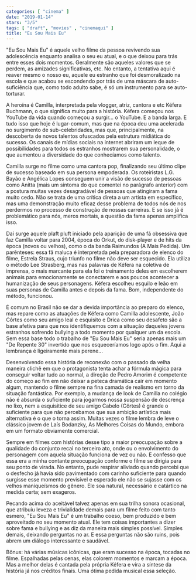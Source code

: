 ```yaml
---
categories: [ "cinema" ]
date: "2019-01-14"
stars: "3/5"
tags: [ "draft", "movies" , "cinemaqui" ]
title: "Eu Sou Mais Eu"
---
```

"Eu Sou Mais Eu" é aquele velho filme da pessoa revivendo sua
adolescência enquanto analisa o seu eu atual, e o que deixou para trás
entre esses dois momentos. Geralmente são aqueles valores que se perdem,
as amizades significativas, etc. No entanto, a tentativa aqui é reaver
mesmo o nosso eu, aquele eu estranho que foi desmoralizado na escola e
que acabou se escondendo por trás de uma máscara de auto-suficiência
que, como todo adulto sabe, é só um instrumento para se auto-torturar.

A heroína é Camilla, interpretada pela vlogger, atriz, cantora e etc
Kéfera Buchmann, o que significa muito para a história. Kéfera começou
nos YouTube da vida quando começou a surgir... o YouTube. E a banda
larga. E tudo isso que hoje é lugar-comum, mas que na época deu uma
acelerada no surgimento de sub-celebridades, mas que, principalmente,
na descoberta de novos talentos ofuscados pela estrutura midiática
do sucesso. Os canais de mídias sociais na internet abriram um leque
de possibilidades para todos os estranhos mostrarem sua personalidade,
o que aumentou a diversidade do que conhecíamos como talento.

Camilla surge no filme como uma cantora pop, finalizando seu último clipe
de sucesso baseado em sua persona empoderada. Os roteiristas L.G. Bayão
e Angélica Lopes conseguem unir a visão de sucesso de pessoas como
Anitta (mais um sintoma do que comentei no parágrafo anterior) com a
postura muitas vezes desagradável de pessoas que atingiram a fama muito
cedo. Não se trata de uma crítica direta a um artista em específico,
mas uma demonstração muito eficaz desse problema de todos nós de nos
perdermos no processo de construção de nossas carreiras. E se isso
já é problemático para nós, meros mortais, a questão da fama apenas
amplifica isso.

Daí surge aquele plaft pluft iniciado pela aparição de uma
fã obsessiva que faz Camilla voltar para 2004, época do Orkut,
do disk-player e de hits da época (novos ou velhos), como o da
banda Raimundos (A Mais Pedida). Um parênteses: essa fã maluca é
interpretada pela preparadora de elenco do filme, Estrela Straus, cujo
triunfo no filme não deve ser esquecido. Ela utiliza o método Lee
Strasberg, mas nas palavras de Kéfera na coletiva de imprensa, o mais
marcante para ela foi o treinamento deles em escolherem animais para
emocionamente se conectarem e aos poucos acontecer a humanização de
seus personagens. Kéfera escolheu esquilo e leão em suas personas de
Camilla antes e depois da fama. Bom, independente do método, funcionou.

É comum no Brasil não se dar a devida importância ao preparo do elenco,
mas repare como as atuações de Kéfera como Camilla adolescente, João
Côrtes como seu amigo leal e esquisito e Drica como seu desafeto são
a base afetiva para que nos identifiquemos com a situação daqueles
jovens estranhos sofrendo bullying a todo momento por qualquer um da
escola. Sem essa base todo o trabalho de "Eu Sou Mais Eu" seria apenas
mais um "De Repente 30" invertido que nos esqueceríamos logo após o
fim. Aqui a lembrança é ligeiramente mais perene...

Desenvolvendo essa história de reconexão com o passado da velha
maneira clichê em que o protagonista tenta achar a fórmula mágica
para conseguir voltar tudo ao normal, a direção de Pedro Amorim é
competente do começo ao fim em não deixar a peteca dramática cair em
momento algum, mantendo o filme sempre na fina camada de realismo em torno
da situação fantástica. Por exemplo, a mudança de look de Camilla no
colégio não é absurda o suficiente para jogarmos nossa suspensão de
descrença no lixo, nem a esquisitice de seu amigo Cabelo (Côrtes) é
grande o suficiente para que não percebamos que sua ambição artística
mais alternativa é o que o torna assim. Muitas vezes o filme lembra de
leve o clássico jovem de Laís Bodanzky, As Melhores Coisas do Mundo,
embora em um formato obviamente comercial.

Sempre em filmes com histórias desse tipo a maior preocupação sobre
a qualidade do conjunto recai no terceiro ato, onde ou o envolvimento do
personagem com aquela situação funciona de vez ou não. E confesso que
essa era a minha contante preocupação conforme o filme se dirigia para
seu ponto de virada. No entanto, pude respirar aliviado quando percebi
que o desfecho já havia sido pavimentado com carinho suficiente para
quando surgisse esse momento previsível e esperado ele não se sujasse
com os velhos maniqueísmos do gênero. Ele soa natural, necessário e
catártico na medida certa; sem exageros.

Pecando acima do aceitável talvez apenas em sua trilha sonora ocasional,
que atribuiu leveza e trivialidade demais para um filme feito com
tanto esmero, "Eu Sou Mais Eu" é um trabalho coeso, bem produzido e
bem aproveitado no seu momento atual. Ele tem coisas importantes a dizer
sobre fama e bullying e as diz da maneira mais simples possível. Simples
demais, deixando perguntas no ar. E essa perguntas não são ruins,
pois abrem um diálogo interessante e saudável.

Bônus: há várias músicas icônicas, que eram sucesso na época,
tocadas no filme. Espalhadas pelas cenas, elas colorem momentos e marcam
a época. Mas a melhor delas é cantada pela própria Kéfera e vira
a síntese da história já nos créditos finais. Uma ótima pedida
musical essa seleção.
